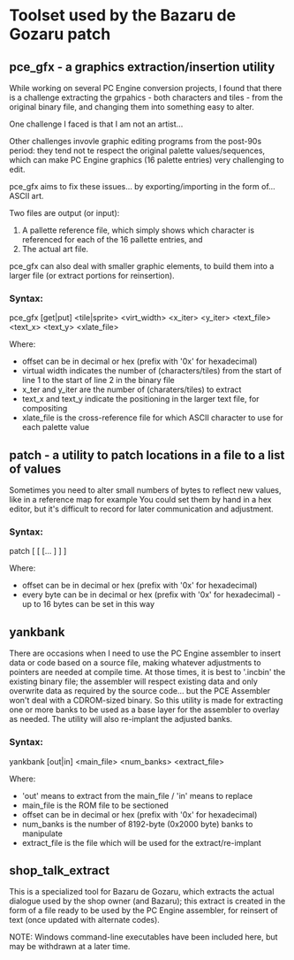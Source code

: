 # Toolset used by the Bazaru de Gozaru patch

## pce_gfx - a graphics extraction/insertion utility

While working on several PC Engine conversion projects, I found that there
is a challenge extracting the grpahics - both characters and tiles - from
the original binary file, and changing them into something easy to alter.

One challenge I faced is that I am not an artist...

Other challenges invovle graphic editing programs from the post-90s period:
they tend not te respect the original palette values/sequences, which can
make PC Engine graphics (16 palette entries) very challenging to edit.

pce_gfx aims to fix these issues... by exporting/importing in the form of... ASCII art.

Two files are output (or input):
1) A pallette reference file, which simply shows which character is referenced for each
of the 16 pallette entries, and
2) The actual art file.

pce_gfx can also deal with smaller graphic elements, to build them into a larger file
(or extract portions for reinsertion).

### Syntax:
pce_gfx [get|put] <tile|sprite> <ROM file> <offset> <virt_width> <x_iter> <y_iter> <text_file> <text_x> <text_y> <xlate_file>

Where:
- offset can be in decimal or hex (prefix with '0x' for hexadecimal)
- virtual width indicates the number of (characters/tiles) from the start of line 1 to the start of line 2 in the binary file
- x_ter and y_iter are the number of (charaters/tiles) to extract
- text_x and text_y indicate the positioning in the larger text file, for compositing
- xlate_file is the cross-reference file for which ASCII character to use for each palette value


## patch - a utility to patch locations in a file to a list of values

Sometimes you need to alter small numbers of bytes to reflect new values, like in a reference map for example
You could set them by hand in a hex editor, but it's difficult to record for later communication and adjustment.

### Syntax:
patch <ROM file> <offset> <byte1> [<byte2> [<byte3> [... <byte16>] ] ]

Where:
- offset can be in decimal or hex (prefix with '0x' for hexadecimal)
- every byte can be in decimal or hex (prefix with '0x' for hexadecimal) - up to 16 bytes can be set in this way


## yankbank

There are occasions when I need to use the PC Engine assembler to insert data or code based
on a source file, making whatever adjustments to pointers are needed at compile time.  At those times,
it is best to '.incbin' the existing binary file; the assembler will respect existing data and only
overwrite data as required by the source code... but the PCE Assembler won't deal with a CDROM-sized
binary.  So this utility is made for extracting one or more banks to be used as a base layer for the
assembler to overlay as needed.  The utility will also re-implant the adjusted banks.

### Syntax:
yankbank [out|in] <main_file> <offset> <num_banks> <extract_file>

Where:
- 'out' means to extract from the main_file / 'in' means to replace
- main_file is the ROM file to be sectioned
- offset can be in decimal or hex (prefix with '0x' for hexadecimal)
- num_banks is the number of 8192-byte (0x2000 byte) banks to manipulate
- extract_file is the file which will be used for the extract/re-implant


## shop_talk_extract

This is a specialized tool for Bazaru de Gozaru, which extracts the actual dialogue used by the
shop owner (and Bazaru); this extract is created in the form of a file ready to be used by the
PC Engine assembler, for reinsert of text (once updated with alternate codes).


NOTE: Windows command-line executables have been included here, but may be withdrawn at a later time.

